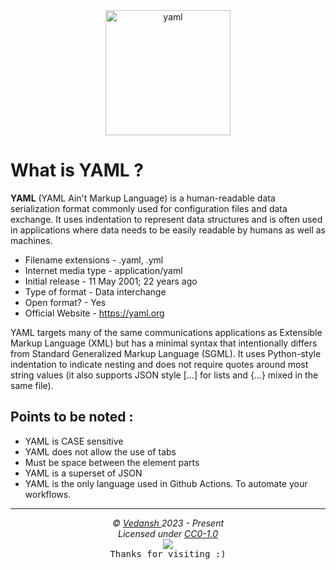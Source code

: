 <div align="center">
    <img src="https://cdn.jsdelivr.net/gh/offensive-vk/Icons@master/yaml/yaml-original.svg" height=200 width=200 alt="yaml" >
</div>

# **What is YAML** ?

**YAML** (YAML Ain't Markup Language) is a human-readable data serialization format commonly used for configuration files and data exchange. It uses indentation to represent data structures and is often used in applications where data needs to be easily readable by humans as well as machines.

- Filename extensions - .yaml, .yml
- Internet media type - application/yaml
- Initial release - 11 May 2001; 22 years ago
- Type of format - Data interchange
- Open format? - Yes
- Official Website - <https://yaml.org>

YAML targets many of the same communications applications as Extensible Markup Language (XML) but has a minimal syntax that intentionally differs from Standard Generalized Markup Language (SGML). It uses Python-style indentation to indicate nesting and does not require quotes around most string values (it also supports JSON style [...] for lists and {...} mixed in the same file).

## Points to be noted : 

- YAML is CASE sensitive
- YAML does not allow the use of tabs
- Must be space between the element parts
- YAML is a superset of JSON
- YAML is the only language used in Github Actions. To automate your workflows.
  
***

<p align="center">
  <i>&copy; <a href="https://github.com/offensive-vk/">Vedansh </a> 2023 - Present</i><br>
  <i>Licensed under <a href="https://github.com/offensive-vk/UntilEverything#CC0-1.0-1-ov-file">CC0-1.0</a></i><br>
  <a href="https://github.com/npm-run-test"><img src="https://i.ibb.co/4KtpYxb/octocat-clean-mini.png" /></a><br>
  <kbd>Thanks for visiting :)</kbd>
</p>
